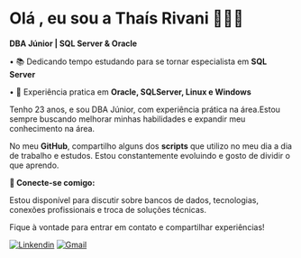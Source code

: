# Olá , eu sou a Thaís Rivani 👩🏻‍💻 

**DBA Júnior | SQL Server & Oracle**


• 📚 Dedicando tempo estudando para se tornar especialista em **SQL Server**


• 💾 Experiência pratica em **Oracle, SQLServer, Linux e Windows**



Tenho 23 anos, e sou DBA Júnior, com experiência prática na área.Estou sempre buscando melhorar minhas habilidades e expandir meu conhecimento na área.

No meu **GitHub**, compartilho alguns dos **scripts** que utilizo no meu dia a dia de trabalho e estudos. Estou constantemente evoluindo e gosto de dividir o que aprendo.



**📩 Conecte-se comigo:**

Estou disponível para discutir sobre bancos de dados, tecnologias, conexões profissionais e troca de soluções técnicas. 

Fique à vontade para entrar em contato e compartilhar experiências!

[![Linkendin](https://img.shields.io/badge/LinkedIn-0077B5?style=for-the-badge&logo=linkedin&logoColor=white)](https://www.linkedin.com/in/tha%C3%ADs-rivani-251574180/)
[![Gmail](https://img.shields.io/badge/Gmail-D14836?style=for-the-badge&logo=gmail&logoColor=white)](mailto:thaisrivani@gmail.com)







